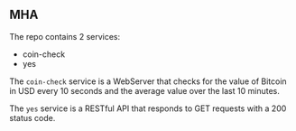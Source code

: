 ## MHA

The repo contains 2 services:
- coin-check
- yes

The `coin-check` service is a WebServer that checks for the value of Bitcoin in 
USD every 10 seconds and the average value over the last 10 minutes.

The `yes` service is a RESTful API that responds to GET requests with a 200
status code. 

